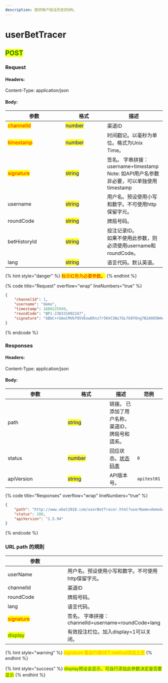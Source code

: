 ```yaml
---
description: 提供用户投注历史的URL
---
```


# userBetTracer

## <mark style="color:green;">POST</mark>

### **Request**

#### Headers:

Content-Type: application/json

#### Body:

<table><thead><tr><th width="169">参数</th><th width="117">格式</th><th>描述</th></tr></thead><tbody><tr><td><mark style="color:red;">channelId</mark></td><td><mark style="color:blue;">number</mark></td><td>渠道ID</td></tr><tr><td><mark style="color:red;">timestamp</mark></td><td><mark style="color:blue;">number</mark></td><td>时间戳记。以毫秒为单位。格式为Unix Time。</td></tr><tr><td><mark style="color:red;">signature</mark></td><td><mark style="color:blue;">string</mark></td><td>签名。 字串拼接：username+timestamp <br>Note: 如API用户名参数非必要，可以单独使用timestamp</td></tr><tr><td>username</td><td><mark style="color:blue;">string</mark></td><td>用户名。预设使用小写和数字。不可使用http保留字元。</td></tr><tr><td>roundCode</td><td><mark style="color:blue;">string</mark></td><td>牌局号码。</td></tr><tr><td>betHistoryId</td><td><mark style="color:blue;">string</mark></td><td>投注记录ID。 <br>如果不使用此参数，则必须使用username和roundCode。</td></tr><tr><td>lang</td><td><mark style="color:blue;">string</mark></td><td>语言代码。默认英语。</td></tr></tbody></table>

{% hint style="danger" %}
<mark style="color:red;">标示红色为必要参数。</mark>
{% endhint %}

{% code title="Request" overflow="wrap" lineNumbers="true" %}
```json
{
    "channelId": 1,
    "username": "demo",
    "timestamp": 1680225949,
    "roundCode": "BP1-230331092247",
    "signature": "GBbC+rGAoCMVbf95VEowEKnz7r5KVCSNz7GLf697Ong7B1A9O5W4ebiW5xIb6VIc+G4bLYbrtmYtgesfN3x9133RXscIfHTEi8flLLLz3SApnZGg4Sd7NI01Q4nAn3pwxZXW3/0HqLqFavLnK/VZ8atqoqj9rO6JgKVeyLhitvE="
}
```
{% endcode %}

### **Responses**

#### Headers:

Content-Type: application/json

#### Body:

<table><thead><tr><th width="176">参数</th><th width="117.66666666666666">格式</th><th>描述</th><th data-hidden>范例</th></tr></thead><tbody><tr><td>path</td><td><mark style="color:blue;">string</mark></td><td>链接。 已添加了用户名称，渠道ID，牌局号和語系。</td><td></td></tr><tr><td>status</td><td><mark style="color:blue;">number</mark></td><td>回应状态。<a href="../../ebet-zhuang-tai-ma.md#ebet-xiang-ying-de-zhuang-tai-dai-ma">状态码表</a></td><td><pre><code>0
</code></pre></td></tr><tr><td>apiVersion</td><td><mark style="color:blue;">string</mark></td><td>API版本号。</td><td><pre><code>apitest01
</code></pre></td></tr></tbody></table>

{% code title="Responses" overflow="wrap" lineNumbers="true" %}
```json
{
    "path": "http://www.ebet2018.com/userBetTracer.html?userName=demo&channelId=1&roundCode=BP1-230331092247&lang=en_us",
    "status": 200,
    "apiVersion": "1.5.94"
}
```
{% endcode %}

### URL path 的規則

<table><thead><tr><th width="177">参数</th><th></th></tr></thead><tbody><tr><td>userName</td><td>用户名。预设使用小写和数字。不可使用http保留字元。</td></tr><tr><td>channelId</td><td>渠道ID</td></tr><tr><td>roundCode</td><td>牌局号码。</td></tr><tr><td>lang</td><td>语言代码。</td></tr><tr><td><mark style="color:red;">signature</mark></td><td>签名。 字串拼接：channelId+username+roundCode+lang</td></tr><tr><td><mark style="color:green;">display</mark></td><td>有效投注栏位。加入display=1可以关闭。</td></tr></tbody></table>

{% hint style="warning" %}
<mark style="color:orange;">signature 需自行用GET method添加上去</mark>
{% endhint %}

{% hint style="success" %}
<mark style="color:green;">display预设会显示，可自行添加此参数决定是否要显示</mark>
{% endhint %}
